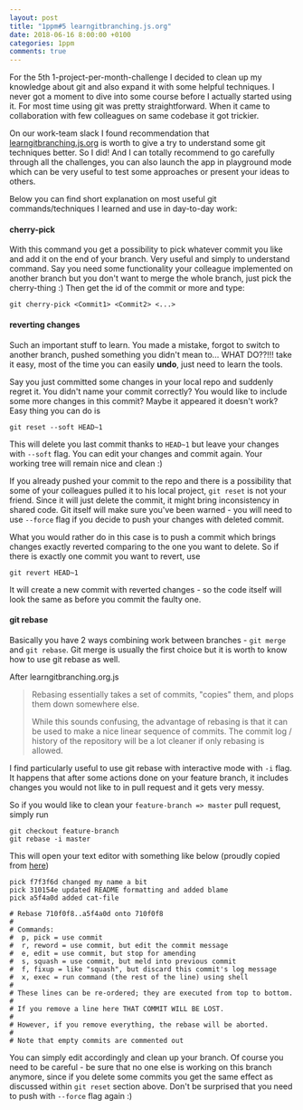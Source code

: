 ```yaml
---
layout: post
title: "1ppm#5 learngitbranching.js.org"
date: 2018-06-16 8:00:00 +0100
categories: 1ppm
comments: true
---
```


For the 5th 1-project-per-month-challenge I decided to clean up my knowledge about git and also expand it with some helpful techniques. I never got a moment to dive into some course before I actually started using it. For most time using git was pretty straightforward. When it came to collaboration with few colleagues on same codebase it got trickier. 

On our work-team slack I found recommendation that [learngitbranching.js.org](https://learngitbranching.js.org/) is worth to give a try to understand some git techniques better. So I did! And I can totally recommend to go carefully through all the challenges, you can also launch the app in playground mode which can be very useful to test some approaches or present your ideas to others.

Below you can find short explanation on most useful git commands/techniques I learned and use in day-to-day work:

#### __cherry-pick__

With this command you get a possibility to pick whatever commit you like and add it on the end of your branch. Very useful and simply to understand command. Say you need some functionality your colleague implemented on another branch but you don't want to merge the whole branch, just pick the cherry-thing :) Then get the id of the commit or more and type:

```
git cherry-pick <Commit1> <Commit2> <...>
```

#### __reverting changes__

Such an important stuff to learn. You made a mistake, forgot to switch to another branch, pushed something you didn't mean to... WHAT DO??!!! take it easy, most of the time you can easily __undo__, just need to learn the tools.

Say you just committed some changes in your local repo and suddenly regret it. You didn't name your commit correctly? You would like to include some more changes in this commit? Maybe it appeared it doesn't work? Easy thing you can do is

```
git reset --soft HEAD~1
```

This will delete you last commit thanks to `HEAD~1` but leave your changes with `--soft` flag. You can edit your changes and commit again. Your working tree will remain nice and clean :)

If you already pushed your commit to the repo and there is a possibility that some of your colleagues pulled it to his local project, `git reset` is not your friend. Since it will just delete the commit, it might bring inconsistency in shared code. Git itself will make sure you've been warned - you will need to  use `--force` flag if you decide to push your changes with deleted commit.

What you would rather do in this case is to push a commit which brings changes exactly reverted comparing to the one you want to delete. So if there is exactly one commit you want to revert, use

```
git revert HEAD~1
```

It will create a new commit with reverted changes - so the code itself will look the same as before you commit the faulty one.

#### __git rebase__

Basically you have 2 ways combining work between branches - `git merge` and `git rebase`. Git merge is usually the first choice but it is worth to know how to use git rebase as well.

After learngitbranching.org.js

> Rebasing essentially takes a set of commits, "copies" them, and plops them down somewhere else.
>
> While this sounds confusing, the advantage of rebasing is that it can be used to make a nice linear sequence of commits. The commit log / history of the repository will be a lot cleaner if only rebasing is allowed.

I find particularly useful to use git rebase with interactive mode with `-i` flag. It happens that after some actions done on your feature branch, it includes changes you would not like to in pull request and it gets very messy.

So if you would like to clean your `feature-branch => master` pull request, simply run 

```
git checkout feature-branch
git rebase -i master
```

This will open your text editor with something like below (proudly copied from [here](https://git-scm.com/book/en/v2/Git-Tools-Rewriting-History))

```
pick f7f3f6d changed my name a bit
pick 310154e updated README formatting and added blame
pick a5f4a0d added cat-file

# Rebase 710f0f8..a5f4a0d onto 710f0f8
#
# Commands:
#  p, pick = use commit
#  r, reword = use commit, but edit the commit message
#  e, edit = use commit, but stop for amending
#  s, squash = use commit, but meld into previous commit
#  f, fixup = like "squash", but discard this commit's log message
#  x, exec = run command (the rest of the line) using shell
#
# These lines can be re-ordered; they are executed from top to bottom.
#
# If you remove a line here THAT COMMIT WILL BE LOST.
#
# However, if you remove everything, the rebase will be aborted.
#
# Note that empty commits are commented out
```

You can simply edit accordingly and clean up your branch. Of course you need to be careful - be sure that no one else is working on this branch anymore, since if you delete some commits you get the same effect as discussed within `git reset` section above. Don't be surprised that you need to push with `--force` flag again :)